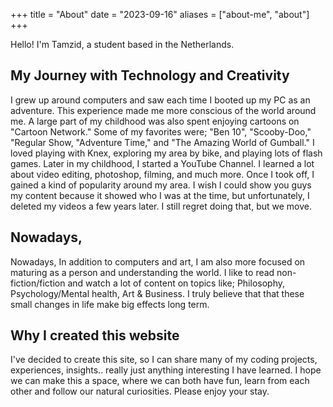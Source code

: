 +++
title = "About"
date = "2023-09-16"
aliases = ["about-me", "about"]
+++

Hello! I'm Tamzid, a student based in the Netherlands.

## My Journey with Technology and Creativity

I grew up around computers and saw each time I booted up my PC as an adventure. This experience made me more conscious of the world around me. A large part of my childhood was also spent enjoying cartoons on "Cartoon Network." Some of my favorites were; "Ben 10", "Scooby-Doo," "Regular Show, "Adventure Time," and "The Amazing World of Gumball." I loved playing with Knex, exploring my area by bike, and playing lots of flash games. Later in my childhood, I started a YouTube Channel. I learned a lot about video editing, photoshop, filming, and much more. Once I took off, I gained a kind of popularity around my area. I wish I could show you guys my content because it showed who I was at the time, but unfortunately, I deleted my videos a few years later. I still regret doing that, but we move.

## Nowadays,

Nowadays, In addition to computers and art, I am also more focused on maturing as a person and understanding the world. I like to read non-fiction/fiction and watch a lot of content on topics like; Philosophy, Psychology/Mental health, Art & Business. I truly believe that that these small changes in life make big effects long term.

## Why I created this website

I've decided to create this site, so I can share many of my coding projects, experiences, insights.. really just anything interesting I have learned. I hope we can make this a space, where we can both have fun, learn from each other and follow our natural curiosities. Please enjoy your stay.
